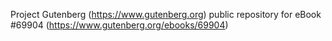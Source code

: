 Project Gutenberg (https://www.gutenberg.org) public repository for
eBook #69904 (https://www.gutenberg.org/ebooks/69904)
